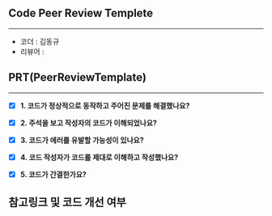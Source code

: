 ## **Code Peer Review Templete**
------------------
- 코더 : 김동규
- 리뷰어 : 

## **PRT(PeerReviewTemplate)**
------------------  
- [x] **1. 코드가 정상적으로 동작하고 주어진 문제를 해결했나요?**
- [x] **2. 주석을 보고 작성자의 코드가 이해되었나요?**

- [x] **3. 코드가 에러를 유발할 가능성이 있나요?**

- [x] **4. 코드 작성자가 코드를 제대로 이해하고 작성했나요?**

- [x] **5. 코드가 간결한가요?**

## **참고링크 및 코드 개선 여부**

    
